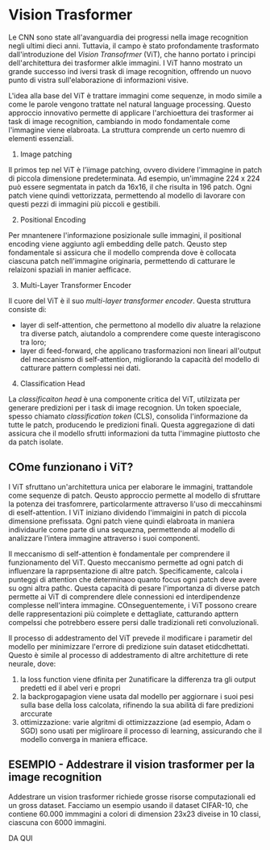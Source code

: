 # Vision Trasformer

<!-- https://www.geeksforgeeks.org/vision-transformers-vit-in-image-recognition/ -->

Le CNN sono state all'avanguardia dei progressi nella image recognition negli ultimi dieci anni. Tuttavia, il campo è stato profondamente trasformato dall'introduzione del *Vision Transofrmer* (ViT), che hanno portato i principi dell'architettura dei trasformer alkle immagini. I ViT hanno mostrato un grande successo ind iversi trask di image recognition, offrendo un nuovo punto di vistra sull'elaborazione di informazioni visive.

L'idea alla base del ViT è trattare immagini come sequenze, in modo simile a come le parole vengono trattate nel natural language processing. Questo approccio innovativo permette di applicare l'archioettura dei trasformer ai task di image recognition, cambiando in modo fondamentale come l'immagine viene elabroata. La struttura comprende un certo nuemro di elementi essenziali.

1. Image patching

Il primos tep nel ViT è l'ìimage patching, ovvero dividere l'immagine in patch di piccola dimensione predeterminata. Ad esempio, un'immagine 224 x 224 può essere segmentata in patch da 16x16, il che risulta in 196 patch. Ogni patch viene quindi vettorizzata, permettendo al modello di lavorare con questi pezzi di immagini più piccoli e gestibili.

2. Positional Encoding

Per mnantenere l'informazione posizionale sulle immagini, il positional encoding viene aggiunto agli embedding delle patch. Qeusto step fondamentale si assicura che il modello comprenda dove è collocata ciascuna patch nell'immagine originaria, permettendo di catturare le relaizoni spaziali in manier aefficace.

3. Multi-Layer Transformer Encoder

Il cuore del ViT è il suo *multi-layer transformer encoder*. Questa struttura consiste di:

* layer di self-attention, che permettono al modello div aluatre la relazione tra diverse patch, aiutandolo a comprendere come queste interagiscono tra loro;
* layer di feed-forward, che applicano trasformazioni non lineari all'output del meccanismo di self-attention, migliorando la capacità del modello di catturare pattern complessi nei dati.

4. Classification Head

La *classificaiton head* è una componente critica del ViT, utilzizata per generare predizioni per i task di image recognion. Un token spoeciale, spesso chiamato *classification token* (CLS), consolida l'informazione da tutte le patch, producendo le predizioni finali. Questa aggregazione di dati assicura che il modello sfrutti informazioni da tutta l'immagine piuttosto che da patch isolate.

## COme funzionano i ViT?

I ViT sfruttano un'architettura unica per elaborare le immagini, trattandole come sequenze di patch. Qeusto approccio permette al modello di sfruttare la potenza dei trasfomrere, particolarmente attraverso lì'uso di meccahinsmi di eself-attention. I ViT iniziano dividendo l'immaigini in patch di piccola dimensione prefissata. Ogni patch viene quindi elabroata in maniera individaurle come parte di una sequezna, permettendo al modello di analizzare l'intera immagine attraverso i suoi componenti.

Il meccanismo di self-attention è fondamentale per comprendere il funzionamento del ViT. Questo meccanismo permette ad ogni patch di influenzare la raprpsentazione di altre patch. Specificamente, calcola i punteggi di attention che determinaoo quanto focus ogni patch deve avere su ogni altra pathc. Questa capacità di pesare l'importanza di diverse patch permette ai ViT di comprendere dlele connessioni ed interdipendenze complesse nell'intera immagine. COnseguentemente, i ViT possono creare delle rappresentazioni più coimplete e dettagliate, catturando apttern compelssi che potrebbero essere persi dalle tradizionali reti convoluzionali.

Il processo di addestramento del ViT prevede il modificare i parametir del modello per minimizzare l'errore di predizione suin dataset etidcdhettati. Questo è simile al processo di addestramento di altre architetture di rete neurale, dove:

1. la loss function viene dfinita per 2unatificare la differenza tra gli output predetti ed il abel veri e propri
2. la backprogapagion viene usata dal modello per aggiornare i suoi pesi sulla base della loss calcolata, rifinendo la sua abilità di fare predizioni arccurate
3. ottimizzazione: varie algritmi di ottimizzazzione (ad esempio, Adam o SGD) sono usati per migliroare il processo di learning, assicurando che il modello converga in maniera efficace.

## ESEMPIO - Addestrare il vision trasformer per la image recognition

Addestrare un vision trasformer richiede grosse risorse computazionali ed un gross dataset. Facciamo un esempio usando il dataset CIFAR-10, che  contiene 60.000 immmagini a colori di dimension 23x23 diveise in 10 classi, ciascuna con 6000 immagini.

DA QUI
